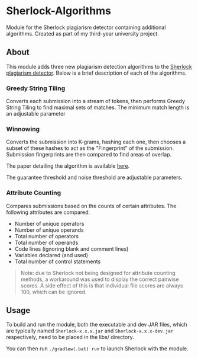 # Sherlock-Algorithms
Module for the Sherlock plagiarism detector containing additional algorithms. Created as part of my third-year university project.

## About
This module adds three new plagiarism detection algorithms to the [Sherlock plagiarism detector](https://github.com/DCS-Sherlock/Sherlock). Below is a brief description of each of the algorithms.

### Greedy String Tiling
Converts each submission into a stream of tokens, then performs Greedy String Tiling to find maximal sets of matches. The minimum match length is an adjustable parameter

### Winnowing
Converts the submission into K-grams, hashing each one, then chooses a subset of these hashes to act as the "Fingerprint" of the submission. Submission fingerprints are then compared to find areas of overlap.

The paper detailing the algorithm is available [here](https://theory.stanford.edu/~aiken/publications/papers/sigmod03.pdf).

The guarantee threshold and noise threshold are adjustable parameters.

### Attribute Counting
Compares submissions based on the counts of certain attributes. The following attributes are compared:
- Number of unique operators
- Number of unique operands
- Total number of operators
- Total number of operands
- Code lines (ignoring blank and comment lines)
- Variables declared (and used)
- Total number of control statements

> Note: due to Sherlock not being designed for attribute counting methods, a workaround was used to display the correct pairwise scores. A side effect of this is that individual file scores are always 100, which can be ignored.

## Usage

To build and run the module, both the executable and dev JAR files, which are typically named `Sherlock-x.x.x.jar` and `Sherlock-x.x.x-dev.jar` respectively, need to be placed in the libs/ directory.

You can then run `./gradlew(.bat) run` to launch Sherlock with the module.
